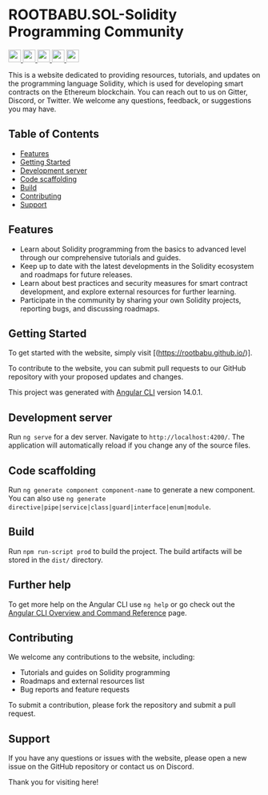 # ROOTBABU.SOL-Solidity Programming Community

<p>
  <a href="https://www.twitter.com/0xrisec">
    <img src="https://img.shields.io/badge/twitter-%231DA1F2.svg?&style=for-the-badge&logo=twitter&logoColor=white" height=25>
  </a>
  <a href="https://0xrisec.medium.com/">
    <img src="https://img.shields.io/badge/Medium-7289DA?color=black&style=for-the-badge&logo=medium&logoColor=white" height=25>
  </a>
   <a href="https://discord.gg/UqrZ78gYg3">
    <img src="https://img.shields.io/badge/Discord-7289DA?style=for-the-badge&logo=discord&logoColor=white" height=25>
  </a>
  <a href="https://gitter.im/ROOTBABU/ROOTBABU.SOL">
    <img src="https://img.shields.io/badge/Gitter-7289DA?color=pink&style=for-the-badge&logo=gitter&logoColor=white" height=25>
  </a>
  <a href="https://rootbabu.github.io">
    <img src="https://img.shields.io/badge/ROOTBABU.SOL-7289DA?color=purple&style=for-the-badge&logo=solidity&logoColor=white" height=25>
  </a>
</p>

This is a website dedicated to providing resources, tutorials, and updates on the programming language Solidity, which is used for developing smart contracts on the Ethereum blockchain. You can reach out to us on Gitter, Discord, or Twitter. We welcome any questions, feedback, or suggestions you may have.

## Table of Contents

- [Features](#features)
- [Getting Started](#getting-started)
- [Development server](#development-server)
- [Code scaffolding](#code-scaffolding)
- [Build](#build)
- [Contributing](#contributing)
- [Support](#support)

## Features

- Learn about Solidity programming from the basics to advanced level through our comprehensive tutorials and guides.
- Keep up to date with the latest developments in the Solidity ecosystem and roadmaps for future releases.
- Learn about best practices and security measures for smart contract development, and explore external resources for further learning.
- Participate in the community by sharing your own Solidity projects, reporting bugs, and discussing roadmaps.

## Getting Started

To get started with the website, simply visit [(https://rootbabu.github.io/)].

To contribute to the website, you can submit pull requests to our GitHub repository with your proposed updates and changes.

This project was generated with [Angular CLI](https://github.com/angular/angular-cli) version 14.0.1.

## Development server

Run `ng serve` for a dev server. Navigate to `http://localhost:4200/`. The application will automatically reload if you change any of the source files.

## Code scaffolding

Run `ng generate component component-name` to generate a new component. You can also use `ng generate directive|pipe|service|class|guard|interface|enum|module`.

## Build

Run `npm run-script prod` to build the project. The build artifacts will be stored in the `dist/` directory.

## Further help

To get more help on the Angular CLI use `ng help` or go check out the [Angular CLI Overview and Command Reference](https://angular.io/cli) page.

## Contributing

We welcome any contributions to the website, including:

- Tutorials and guides on Solidity programming
- Roadmaps and external resources list
- Bug reports and feature requests

To submit a contribution, please fork the repository and submit a pull request.

## Support

If you have any questions or issues with the website, please open a new issue on the GitHub repository or contact us on Discord.

Thank you for visiting here!

